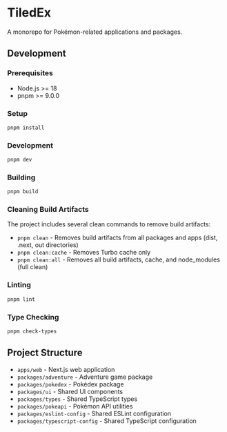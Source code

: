 # TiledEx

A monorepo for Pokémon-related applications and packages.

## Development

### Prerequisites

- Node.js >= 18
- pnpm >= 9.0.0

### Setup

```bash
pnpm install
```

### Development

```bash
pnpm dev
```

### Building

```bash
pnpm build
```

### Cleaning Build Artifacts

The project includes several clean commands to remove build artifacts:

- `pnpm clean` - Removes build artifacts from all packages and apps (dist, .next, out directories)
- `pnpm clean:cache` - Removes Turbo cache only
- `pnpm clean:all` - Removes all build artifacts, cache, and node_modules (full clean)

### Linting

```bash
pnpm lint
```

### Type Checking

```bash
pnpm check-types
```

## Project Structure

- `apps/web` - Next.js web application
- `packages/adventure` - Adventure game package
- `packages/pokedex` - Pokédex package
- `packages/ui` - Shared UI components
- `packages/types` - Shared TypeScript types
- `packages/pokeapi` - Pokémon API utilities
- `packages/eslint-config` - Shared ESLint configuration
- `packages/typescript-config` - Shared TypeScript configuration
